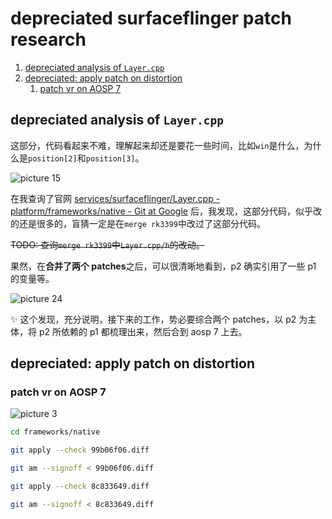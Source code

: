 # depreciated surfaceflinger patch research

1. [depreciated analysis of `Layer.cpp`](#depreciated-analysis-of-layercpp)
2. [depreciated: apply patch on distortion](#depreciated-apply-patch-on-distortion)
   1. [patch vr on AOSP 7](#patch-vr-on-aosp-7)

## depreciated analysis of `Layer.cpp`

这部分，代码看起来不难，理解起来却还是要花一些时间，比如`win`是什么，为什么是`position[2]`和`position[3]`。

![picture 15](https://mark-vue-oss.oss-cn-hangzhou.aliyuncs.com/research-diff-1643041530289-a514699d9a94a6c6a126f8194387e1accf41a426ac76b2c037abf054ca03dbef.png)

在我查询了官网 [services/surfaceflinger/Layer.cpp - platform/frameworks/native - Git at Google](https://android.googlesource.com/platform/frameworks/native/+/05cec9d/services/surfaceflinger/Layer.cpp) 后，我发现，这部分代码，似乎改的还是很多的，盲猜一定是在`merge rk3399`中改过了这部分代码。

~~TODO: 查询`merge rk3399`中`Layer.cpp/h`的改动。~~

果然，在**合并了两个 patches**之后，可以很清晰地看到，p2 确实引用了一些 p1 的变量等。

![picture 24](https://mark-vue-oss.oss-cn-hangzhou.aliyuncs.com/research-diff-1643050027633-27e102339f4dc6c42f360184c2ad12d59afac26211cc8a00e907a47167c95182.png)

:sparkles: 这个发现，充分说明，接下来的工作，势必要综合两个 patches，以 p2 为主体，将 p2 所依赖的 p1 都梳理出来，然后合到 aosp 7 上去。

## depreciated: apply patch on distortion

### patch vr on AOSP 7

![picture 3](https://mark-vue-oss.oss-cn-hangzhou.aliyuncs.com/notes-aosp-1642760531653-cf01b4a83acb43ea8337fe1599283a146e166f2e2e4424e84b4eca48d10669fc.png)

```sh
cd frameworks/native

git apply --check 99b06f06.diff

git am --signoff < 99b06f06.diff

git apply --check 8c833649.diff

git am --signoff < 8c833649.diff
```
